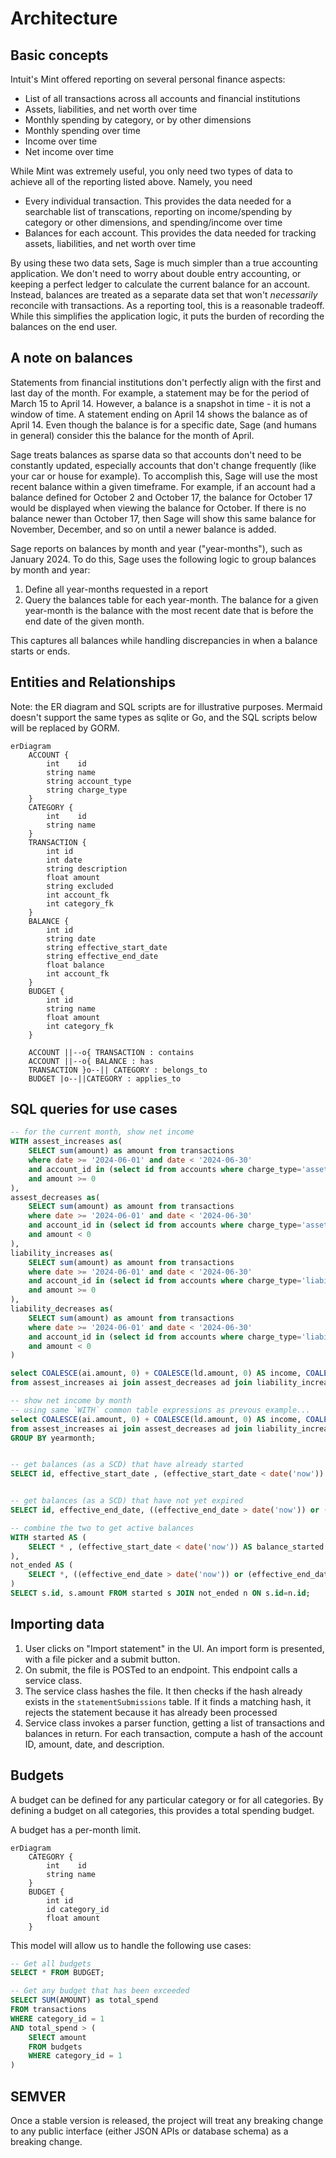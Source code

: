 # Architecture

## Basic concepts

Intuit's Mint offered reporting on several personal finance aspects:
* List of all transactions across all accounts and financial institutions
* Assets, liabilities, and net worth over time
* Monthly spending by category, or by other dimensions
* Monthly spending over time
* Income over time
* Net income over time

While Mint was extremely useful, you only need two types of data to achieve
all of the reporting listed above. Namely, you need
* Every individual transaction. This provides the data needed for a searchable
list of transcations, reporting on income/spending by category or other
dimensions, and spending/income over time
* Balances for each account. This provides the data needed for tracking assets,
liabilities, and net worth over time

By using these two data sets, Sage is much simpler than a true accounting 
application. We don't need to worry about double entry accounting, or keeping
a perfect ledger to calculate the current balance for an account. Instead,
balances are treated as a separate data set that won't _necessarily_ reconcile
with transactions. As a reporting tool, this is a reasonable tradeoff.
While this simplifies the application logic, it puts the burden of recording
the balances on the end user.

## A note on balances

Statements from financial institutions don't perfectly align with the first and
last day of the month. For example, a statement may be for the period of March
15 to April 14. However, a balance is a snapshot in time - it is not a window
of time. A statement ending on April 14 shows the balance as of April 14.
Even though the balance is for a specific date, Sage (and humans in general)
consider this the balance for the month of April.

Sage treats balances as sparse data so that accounts don't need to be constantly
updated, especially accounts that don't change frequently (like your car or
house for example). To accomplish this, Sage will use the most recent balance
within a given timeframe. For example, if an account had a balance defined
for October 2 and October 17, the balance for October 17 would be displayed
when viewing the balance for October. If there is no balance newer than October
17, then Sage will show this same balance for November, December, and so on
until a newer balance is added.

Sage reports on balances by month and year ("year-months"), such as January
2024. To do this, Sage uses the following logic to group balances by month and
year:

1. Define all year-months requested in a report
1. Query the balances table for each year-month. The balance for a given
year-month is the balance with the most recent date that is before the end date
of the given month.

This captures all balances while handling discrepancies in when a balance
starts or ends.

## Entities and Relationships

Note: the ER diagram and SQL scripts are for illustrative purposes. Mermaid
doesn't support the same types as sqlite or Go, and the SQL scripts below
will be replaced by GORM.

```mermaid
erDiagram
    ACCOUNT {
        int    id
        string name
        string account_type 
        string charge_type
    }
    CATEGORY {
        int    id
        string name
    }
    TRANSACTION {
        int id
        int date
        string description
        float amount
        string excluded
        int account_fk
        int category_fk
    }
    BALANCE {
        int id
        string date
        string effective_start_date
        string effective_end_date
        float balance
        int account_fk
    }
    BUDGET {
        int id
        string name
        float amount
        int category_fk
    }

    ACCOUNT ||--o{ TRANSACTION : contains
    ACCOUNT ||--o{ BALANCE : has
    TRANSACTION }o--|| CATEGORY : belongs_to
    BUDGET |o--||CATEGORY : applies_to
```

## SQL queries for use cases

```sql
-- for the current month, show net income
WITH assest_increases as(
    SELECT sum(amount) as amount from transactions 
    where date >= '2024-06-01' and date < '2024-06-30'
    and account_id in (select id from accounts where charge_type='asset')
    and amount >= 0
),
assest_decreases as(
    SELECT sum(amount) as amount from transactions 
    where date >= '2024-06-01' and date < '2024-06-30'
    and account_id in (select id from accounts where charge_type='asset')
    and amount < 0
),
liability_increases as(
    SELECT sum(amount) as amount from transactions 
    where date >= '2024-06-01' and date < '2024-06-30'
    and account_id in (select id from accounts where charge_type='liability')
    and amount >= 0
),
liability_decreases as(
	SELECT sum(amount) as amount from transactions 
    where date >= '2024-06-01' and date < '2024-06-30'
    and account_id in (select id from accounts where charge_type='liability')
    and amount < 0
)

select COALESCE(ai.amount, 0) + COALESCE(ld.amount, 0) AS income, COALESCE(ad.amount, 0) + COALESCE(li.amount, 0) AS expenses
from assest_increases ai join assest_decreases ad join liability_increases li join liability_decreases ld;

-- show net income by month
-- using same `WITH` common table expressions as prevous example...
select COALESCE(ai.amount, 0) + COALESCE(ld.amount, 0) AS income, COALESCE(ad.amount, 0) + COALESCE(li.amount, 0) AS expenses, strftime('%Y-%m') as yearmonth
from assest_increases ai join assest_decreases ad join liability_increases li join liability_decreases ld
GROUP BY yearmonth;


-- get balances (as a SCD) that have already started
SELECT id, effective_start_date , (effective_start_date < date('now')) AS balance_started from balances WHERE balance_started=1;


-- get balances (as a SCD) that have not yet expired
SELECT id, effective_end_date, ((effective_end_date > date('now')) or (effective_end_date is null)) AS balance_not_ended from balances WHERE balance_not_ended=1;

-- combine the two to get active balances
WITH started AS (
    SELECT * , (effective_start_date < date('now')) AS balance_started from balances WHERE balance_started=1
),
not_ended AS (
    SELECT *, ((effective_end_date > date('now')) or (effective_end_date is null)) AS balance_not_ended from balances WHERE balance_not_ended=1   
)
SELECT s.id, s.amount FROM started s JOIN not_ended n ON s.id=n.id;

```


## Importing data

1. User clicks on "Import statement" in the UI. An import form is presented,
with a file picker and a submit button.
1. On submit, the file is POSTed to an endpoint. This endpoint calls a service
class.
1. The service class hashes the file. It then checks if the hash already exists
in the `statementSubmissions` table. If it finds a matching hash, it rejects
the statement because it has already been processed
1. Service class invokes a parser function, getting a list of transactions and
balances in return. For each transaction, compute a hash of the account ID,
amount, date, and description. 

## Budgets

A budget can be defined for any particular category or for all categories. By
defining a budget on all categories, this provides a total spending budget.

A budget has a per-month limit.

```mermaid
erDiagram
    CATEGORY {
        int    id
        string name
    }
    BUDGET {
        int id
        id category_id
        float amount
    }
```

This model will allow us to handle the following use cases:

```sql
-- Get all budgets
SELECT * FROM BUDGET;

-- Get any budget that has been exceeded
SELECT SUM(AMOUNT) as total_spend
FROM transactions
WHERE category_id = 1
AND total_spend > (
    SElECT amount 
    FROM budgets
    WHERE category_id = 1
)
```

## SEMVER

Once a stable version is released, the project will treat any breaking change to any public interface (either JSON APIs or database schema) as a breaking change.